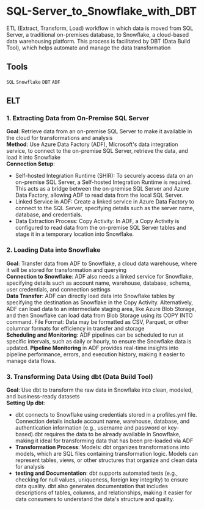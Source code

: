 # SQL-Server_to_Snowflake_with_DBT
ETL (Extract, Transform, Load) workflow in which data is moved from SQL Server, a traditional on-premises database, to Snowflake, a cloud-based data warehousing platform. This process is facilitated by DBT (Data Build Tool), which helps automate and manage the data transformation
## Tools
`SQL`
`Snowflake`
`DBT`
`ADF`

## ELT
### 1. Extracting Data from On-Premise SQL Server
**Goal**: Retrieve data from an on-premise SQL Server to make it available in the cloud for transformations and analysis <br>
**Method**: Use Azure Data Factory (ADF), Microsoft's data integration service, to connect to the on-premise SQL Server, retrieve the data, and load it into Snowflake<br>
**Connection Setup**:
-  Self-hosted Integration Runtime (SHIR): To securely access data on an on-premise SQL Server, a Self-hosted Integration Runtime is required. This acts as a bridge between the on-premise SQL Server and Azure Data Factory, allowing ADF to read data from the local SQL Server.
-  Linked Service in ADF: Create a linked service in Azure Data Factory to connect to the SQL Server, specifying details such as the server name, database, and credentials.
-  Data Extraction Process:
Copy Activity: In ADF, a Copy Activity is configured to read data from the on-premise SQL Server tables and stage it in a temporary location  into Snowflake.
### 2. Loading Data into Snowflake
**Goal**: Transfer data from ADF to Snowflake, a cloud data warehouse, where it will be stored for transformation and querying<br>
**Connection to Snowflake**: ADF also needs a linked service for Snowflake, specifying details such as account name, warehouse, database, schema, user credentials, and connection settings<br>
**Data Transfer**: ADF can directly load data into Snowflake tables by specifying the destination as Snowflake in the Copy Activity.
Alternatively, ADF can load data to an intermediate staging area, like Azure Blob Storage, and then Snowflake can load data from Blob Storage using its COPY INTO command.
File Format: Data may be formatted as CSV, Parquet, or other columnar formats for efficiency in transfer and storage<br>
**Scheduling and Monitoring**:
ADF pipelines can be scheduled to run at specific intervals, such as daily or hourly, to ensure the Snowflake data is updated.
**Pipeline Monitoring** in ADF provides real-time insights into pipeline performance, errors, and execution history, making it easier to manage data flows.

### 3. Transforming Data Using dbt (Data Build Tool)
**Goal**: Use dbt to transform the raw data in Snowflake into clean, modeled, and business-ready datasets<br>
**Setting Up dbt**:
-  dbt connects to Snowflake using credentials stored in a profiles.yml file. Connection details include account name, warehouse, database, and authentication information (e.g., username and password or key-based).dbt requires the data to be already available in Snowflake, making it ideal for transforming data that has been pre-loaded via ADF<br>
-  **Transformation Process**:`Models: dbt organizes transformations into models, which are SQL files containing transformation logic. Models can represent tables, views, or other structures that organize and clean data for analysis<br>
-  **testing and Documentation**:
dbt supports automated tests (e.g., checking for null values, uniqueness, foreign key integrity) to ensure data quality.
dbt also generates documentation that includes descriptions of tables, columns, and relationships, making it easier for data consumers to understand the data's structure and quality.








